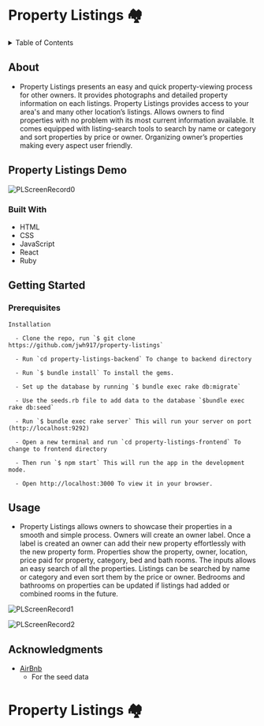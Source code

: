 # Property Listings 🏘

<!-- TABLE OF CONTENTS -->
<details>
  <summary>Table of Contents</summary>
  <ol>
    <li>
      <a href="#about">About</a>
      <ul>
        <li><a href="#j-stock-demo">Property Listings Demo</a></li>
      </ul>
       <ul>
        <li><a href="#built-with">Built With</a></li>
      </ul>
    </li>
    <li>
      <a href="#getting-started">Getting Started</a>
      <ul>
        <li><a href="#prerequisites">Prerequisites</a></li>
      </ul>
    </li>
    <li><a href="#usage">Usage</a></li>
    <li><a href="#acknowledgments">Acknowledgments</a></li>
  </ol>
</details>

<!-- ABOUT THE PROJECT -->
## About

- Property Listings presents an easy and quick property-viewing process for other owners. It provides photographs and detailed property information on each listings. Property Listings provides access to your area's and many other location’s listings. Allows owners to find properties with no problem with its most current information available. It comes equipped with listing-search tools to search by name or category and sort properties by price or owner. Organizing owner’s properties making every aspect user friendly.


<!-- Property Listings DEMO -->
## Property Listings Demo
<!-- GIF -->
 ![PLScreenRecord0](ScreenRecordingPL(0).gif)


### Built With
- HTML
- CSS
- JavaScript
- React
- Ruby


<!-- GETTING STARTED -->
## Getting Started


  ### Prerequisites

    Installation

      - Clone the repo, run `$ git clone https://github.com/jwh917/property-listings`

      - Run `cd property-listings-backend` To change to backend directory

      - Run `$ bundle install` To install the gems.

      - Set up the database by running `$ bundle exec rake db:migrate`

      - Use the seeds.rb file to add data to the database `$bundle exec rake db:seed`

      - Run `$ bundle exec rake server` This will run your server on port (http://localhost:9292)

      - Open a new terminal and run `cd property-listings-frontend` To change to frontend directory
       
      - Then run `$ npm start` This will run the app in the development mode.

      - Open http://localhost:3000 To view it in your browser.


  <!-- USAGE  -->
  ## Usage
  
-  Property Listings allows owners to showcase their properties in a smooth and simple process. Owners will create an owner label. Once a label is created an owner can add their new property effortlessly with the new property form. Properties show the property, owner, location, price paid for property, category, bed and bath rooms. The inputs allows an easy search of all the properties. Listings can be searched by name or category and even sort them by the price or owner. Bedrooms and bathrooms on properties can be updated if listings had added or combined rooms in the future. 

 ![PLScreenRecord1](ScreenRecordingPL(1).gif)
<!-- GIF -->
 ![PLScreenRecord2](ScreenRecordingPL(2).gif)
<!-- GIF -->


   <!-- ACKNOWLEDGMENTS -->
   ## Acknowledgments
  - [AirBnb](https://www.airbnb.com/)
    - For the seed data 

# Property Listings 🏘